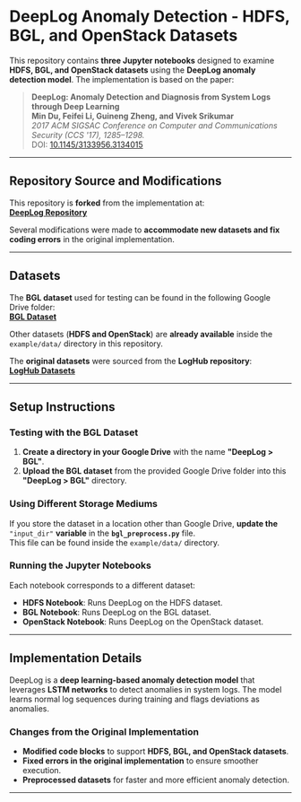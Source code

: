 

# **DeepLog Anomaly Detection - HDFS, BGL, and OpenStack Datasets**  

This repository contains **three Jupyter notebooks** designed to examine **HDFS, BGL, and OpenStack datasets** using the **DeepLog anomaly detection model**. The implementation is based on the paper:  

> **DeepLog: Anomaly Detection and Diagnosis from System Logs through Deep Learning**  
> **Min Du, Feifei Li, Guineng Zheng, and Vivek Srikumar**  
> *2017 ACM SIGSAC Conference on Computer and Communications Security (CCS '17), 1285–1298.*  
> DOI: [10.1145/3133956.3134015](https://doi.org/10.1145/3133956.3134015)  

---

## **Repository Source and Modifications**  
This repository is **forked** from the implementation at:  
[**DeepLog Repository**](https://github.com/nailo2c/deeplog)  

Several modifications were made to **accommodate new datasets and fix coding errors** in the original implementation.

---

## **Datasets**  
The **BGL dataset** used for testing can be found in the following Google Drive folder:  
[**BGL Dataset**](https://drive.google.com/drive/folders/1ASANK3UuLt7YPtM0xDK19QdOh9zrLyt_?usp=sharing)  

Other datasets (**HDFS and OpenStack**) are **already available** inside the `example/data/` directory in this repository.  

The **original datasets** were sourced from the **LogHub repository**:  
[**LogHub Datasets**](https://github.com/logpai/loghub)  

---

## **Setup Instructions**  
### **Testing with the BGL Dataset**  
1. **Create a directory in your Google Drive** with the name **"DeepLog > BGL"**.  
2. **Upload the BGL dataset** from the provided Google Drive folder into this **"DeepLog > BGL"** directory.  

### **Using Different Storage Mediums**  
If you store the dataset in a location other than Google Drive, **update the** `"input_dir"` **variable** in the **`bgl_preprocess.py`** file.  
This file can be found inside the `example/data/` directory.  

### **Running the Jupyter Notebooks**  
Each notebook corresponds to a different dataset:  
- **HDFS Notebook**: Runs DeepLog on the HDFS dataset.  
- **BGL Notebook**: Runs DeepLog on the BGL dataset.  
- **OpenStack Notebook**: Runs DeepLog on the OpenStack dataset.  

---

## **Implementation Details**  
DeepLog is a **deep learning-based anomaly detection model** that leverages **LSTM networks** to detect anomalies in system logs. The model learns normal log sequences during training and flags deviations as anomalies.  

### **Changes from the Original Implementation**  
- **Modified code blocks** to support **HDFS, BGL, and OpenStack datasets**.  
- **Fixed errors in the original implementation** to ensure smoother execution.  
- **Preprocessed datasets** for faster and more efficient anomaly detection.  

---
